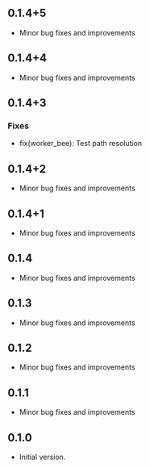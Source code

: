 ## 0.1.4+5

- Minor bug fixes and improvements

## 0.1.4+4

- Minor bug fixes and improvements

## 0.1.4+3

### Fixes
- fix(worker_bee): Test path resolution

## 0.1.4+2

- Minor bug fixes and improvements

## 0.1.4+1

- Minor bug fixes and improvements

## 0.1.4

- Minor bug fixes and improvements

## 0.1.3

- Minor bug fixes and improvements

## 0.1.2

- Minor bug fixes and improvements

## 0.1.1

- Minor bug fixes and improvements

## 0.1.0

- Initial version.
